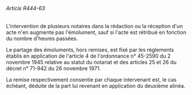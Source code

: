 ###### Article R444-63

L'intervention de plusieurs notaires dans la rédaction ou la réception d'un acte n'en augmente pas l'émolument, sauf si l'acte est rétribué en fonction du nombre d'heures passées.

Le partage des émoluments, hors remises, est fixé par les règlements établis en application de l'article 4 de l'ordonnance n° 45-2590 du 2 novembre 1945 relative au statut du notariat et des articles 25 et 26 du décret n° 71-942 du 26 novembre 1971.

La remise respectivement consentie par chaque intervenant est, le cas échéant, déduite de la part lui revenant en application du deuxième alinéa.

